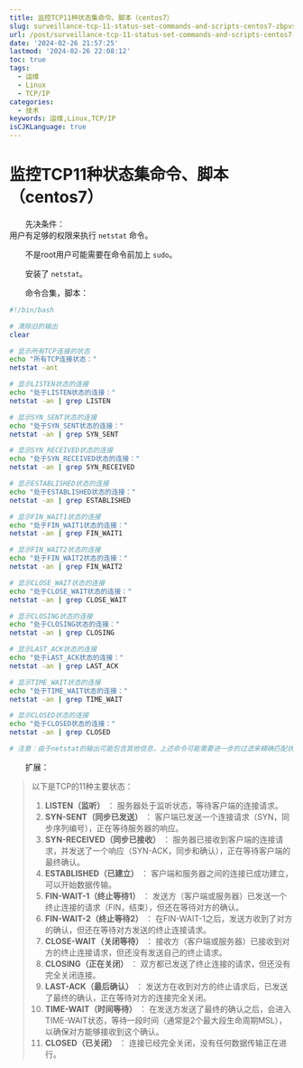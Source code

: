 ```yaml
---
title: 监控TCP11种状态集命令、脚本（centos7）
slug: surveillance-tcp-11-status-set-commands-and-scripts-centos7-zbpvsa
url: /post/surveillance-tcp-11-status-set-commands-and-scripts-centos7-zbpvsa.html
date: '2024-02-26 21:57:25'
lastmod: '2024-02-26 22:08:12'
toc: true
tags:
  - 运维
  - Linux
  - TCP/IP
categories:
  - 技术
keywords: 运维,Linux,TCP/IP
isCJKLanguage: true
---
```


# 监控TCP11种状态集命令、脚本（centos7）

　　先决条件：  
用户有足够的权限来执行 `netstat`​ 命令。

　　不是root用户可能需要在命令前加上 `sudo`​。

　　安装了 `netstat`​。

　　命令合集，脚本：

```bash
#!/bin/bash

# 清除旧的输出
clear

# 显示所有TCP连接的状态
echo "所有TCP连接状态："
netstat -ant

# 显示LISTEN状态的连接
echo "处于LISTEN状态的连接："
netstat -an | grep LISTEN

# 显示SYN_SENT状态的连接
echo "处于SYN_SENT状态的连接："
netstat -an | grep SYN_SENT

# 显示SYN_RECEIVED状态的连接
echo "处于SYN_RECEIVED状态的连接："
netstat -an | grep SYN_RECEIVED

# 显示ESTABLISHED状态的连接
echo "处于ESTABLISHED状态的连接："
netstat -an | grep ESTABLISHED

# 显示FIN_WAIT1状态的连接
echo "处于FIN_WAIT1状态的连接："
netstat -an | grep FIN_WAIT1

# 显示FIN_WAIT2状态的连接
echo "处于FIN_WAIT2状态的连接："
netstat -an | grep FIN_WAIT2

# 显示CLOSE_WAIT状态的连接
echo "处于CLOSE_WAIT状态的连接："
netstat -an | grep CLOSE_WAIT

# 显示CLOSING状态的连接
echo "处于CLOSING状态的连接："
netstat -an | grep CLOSING

# 显示LAST_ACK状态的连接
echo "处于LAST_ACK状态的连接："
netstat -an | grep LAST_ACK

# 显示TIME_WAIT状态的连接
echo "处于TIME_WAIT状态的连接："
netstat -an | grep TIME_WAIT

# 显示CLOSED状态的连接
echo "处于CLOSED状态的连接："
netstat -an | grep CLOSED

# 注意：由于netstat的输出可能包含其他信息，上述命令可能需要进一步的过滤来精确匹配状态。
```

　　扩展：

> 以下是TCP的11种主要状态：
>
> 1. <span style="font-weight: bold;" class="bold">LISTEN（监听）</span> ： 服务器处于监听状态，等待客户端的连接请求。
> 2. <span style="font-weight: bold;" class="bold">SYN-SENT（同步已发送）</span> ： 客户端已发送一个连接请求（SYN，同步序列编号），正在等待服务器的响应。
> 3. <span style="font-weight: bold;" class="bold">SYN-RECEIVED（同步已接收）</span> ： 服务器已接收到客户端的连接请求，并发送了一个响应（SYN-ACK，同步和确认），正在等待客户端的最终确认。
> 4. <span style="font-weight: bold;" class="bold">ESTABLISHED（已建立）</span> ： 客户端和服务器之间的连接已成功建立，可以开始数据传输。
> 5. <span style="font-weight: bold;" class="bold">FIN-WAIT-1（终止等待1）</span> ： 发送方（客户端或服务器）已发送一个终止连接的请求（FIN，结束），但还在等待对方的确认。
> 6. <span style="font-weight: bold;" class="bold">FIN-WAIT-2（终止等待2）</span> ： 在FIN-WAIT-1之后，发送方收到了对方的确认，但还在等待对方发送的终止连接请求。
> 7. <span style="font-weight: bold;" class="bold">CLOSE-WAIT（关闭等待）</span> ： 接收方（客户端或服务器）已接收到对方的终止连接请求，但还没有发送自己的终止请求。
> 8. <span style="font-weight: bold;" class="bold">CLOSING（正在关闭）</span> ： 双方都已发送了终止连接的请求，但还没有完全关闭连接。
> 9. <span style="font-weight: bold;" class="bold">LAST-ACK（最后确认）</span> ： 发送方在收到对方的终止请求后，已发送了最终的确认，正在等待对方的连接完全关闭。
> 10. <span style="font-weight: bold;" class="bold">TIME-WAIT（时间等待）</span> ： 在发送方发送了最终的确认之后，会进入TIME-WAIT状态，等待一段时间（通常是2个最大段生命周期MSL），以确保对方能够接收到这个确认。
> 11. <span style="font-weight: bold;" class="bold">CLOSED（已关闭）</span> ： 连接已经完全关闭，没有任何数据传输正在进行。
